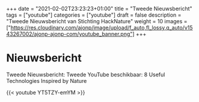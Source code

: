 +++
date = "2021-02-02T23:23:23+01:00"
title = "Tweede Nieuwsbericht"
tags = ["youtube"]
categories = ["youtube"]
draft = false
description = "Tweede Nieuwsbericht van Stichting HackNature"
weight = 10
images = ["https://res.cloudinary.com/ajonp/image/upload/f_auto,fl_lossy,q_auto/v1543267002/ajonp-ajonp-com/youtube_banner.png"]
+++

# Nieuwsbericht

Tweede Nieuwsbericht: Tweede YouTube beschikbaar: 8 Useful Technologies Inspired by Nature

{{< youtube YT5TZY-emYM >}}